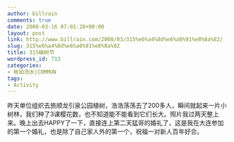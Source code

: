 ```yaml
---
author: billrain
comments: true
date: 2008-03-16 07:01:28+00:00
layout: post
link: http://www.billrain.com/2008/03/315%e6%a4%8d%e6%a0%91%e8%8a%82/
slug: 315%e6%a4%8d%e6%a0%91%e8%8a%82
title: 315植树节
wordpress_id: 713
categories:
- 帐如流水|COMMON
tags:
- Activity
---
```


昨天单位组织去旅顺龙引泉公园植树，浩浩荡荡去了200多人，瞬间就起来一片小树林，我们种了3课樱花数，也不知道能不能看到它们长大。照片我过两天整上来。晚上出去HAPPY了一下，直接连上第二天猛哥的婚礼了，这是我在大连参加的第一个婚礼，也是除了自己家人外的第一个，祝福一对新人百年好合。
